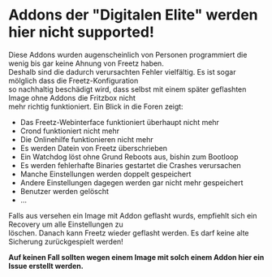 # Addons der "Digitalen Elite" werden hier nicht supported!

Diese Addons wurden augenscheinlich von Personen programmiert die wenig bis gar keine Ahnung von Freetz haben.<br>
Deshalb sind die dadurch verursachten Fehler vielfältig. Es ist sogar mölglich dass die Freetz-Konfiguration<br>
so nachhaltig beschädigt wird, dass selbst mit einem später geflashten Image ohne Addons die Fritzbox nicht<br>
mehr richtig funktioniert. Ein Blick in die Foren zeigt:
 - Das Freetz-Webinterface funktioniert überhaupt nicht mehr
 - Crond funktioniert nicht mehr
 - Die Onlinehilfe funktionieren nicht mehr
 - Es werden Datein von Freetz überschrieben
 - Ein Watchdog löst ohne Grund Reboots aus, bishin zum Bootloop
 - Es werden fehlerhafte Binaries gestartet die Crashes verursachen
 - Manche Einstellungen werden doppelt gespeichert
 - Andere Einstellungen dagegen werden gar nicht mehr gespeichert
 - Benutzer werden gelöscht
 - ...

Falls aus versehen ein Image mit Addon geflasht wurds, empfiehlt sich ein Recovery um alle Einstellungen zu<br>
löschen. Danach kann Freetz wieder geflasht werden. Es darf keine alte Sicherung zurückgespielt werden!<br>

**Auf keinen Fall sollten wegen einem Image mit solch einem Addon hier ein Issue erstellt werden.**

